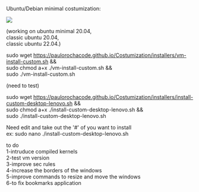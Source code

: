 Ubuntu/Debian minimal costumization: </br>

<img src="https://github.com/paulorochacode/Costumization/blob/main/images/costumization.png?raw=true">

<!--(need to test)</br></br>
-->
(working on ubuntu minimal 20.04,</br> 
            classic ubuntu 20.04,</br>
            classic ubuntu 22.04.)</br>

sudo wget https://paulorochacode.github.io/Costumization/installers/vm-install-custom.sh &&</br>
sudo chmod a+x ./vm-install-custom.sh &&</br>
sudo ./vm-install-custom.sh</br>


(need to test)</br>

sudo wget https://paulorochacode.github.io/Costumization/installers/install-custom-desktop-lenovo.sh &&</br>
sudo chmod a+x ./install-custom-desktop-lenovo.sh &&</br>
sudo ./install-custom-desktop-lenovo.sh</br>


Need edit and take out the '#' of you want to install</br>
ex: sudo nano ./install-custom-desktop-lenovo.sh</br>

to do</br>
1-intruduce compiled kernels</br>
2-test vm version</br>
3-improve sec rules</br>
4-increase the borders of the windows</br>
5-improve commands to resize and move the windows</br>
6-to fix bookmarks application
